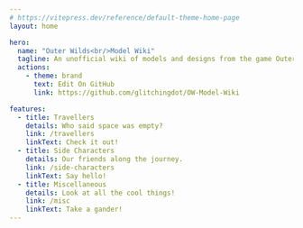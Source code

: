 ```yaml
---
# https://vitepress.dev/reference/default-theme-home-page
layout: home

hero:
  name: "Outer Wilds<br/>Model Wiki"
  tagline: An unofficial wiki of models and designs from the game Outer Wilds! Welcome in! <b><i>Spoilers present!</i></b>
  actions:
    - theme: brand
      text: Edit On GitHub
      link: https://github.com/glitchingdot/OW-Model-Wiki

features:
  - title: Travellers
    details: Who said space was empty?
    link: /travellers
    linkText: Check it out!
  - title: Side Characters
    details: Our friends along the journey.
    link: /side-characters
    linkText: Say hello!
  - title: Miscellaneous
    details: Look at all the cool things!
    link: /misc
    linkText: Take a gander!
---
```


